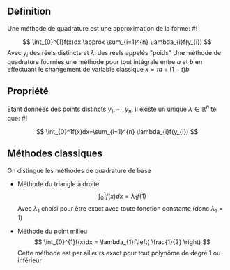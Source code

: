 ## Définition
Une méthode de quadrature est une approximation de la forme: #!

$$
\int_{0}^{1}f(x)dx \approx \sum_{i=1}^{n} \lambda_{i}f(y_{i})
$$
Avec $y_{i}$ des réels distincts et $\lambda_{i}$ des réels appelés "poids"
Une méthode de quadrature fournies une méthode pour tout intégrale entre $a$ et $b$ en effectuant le changement de variable classique $x = ta + (1-t)b$ 

## Propriété
Etant données des points distincts $y_{1}, \cdots, y_{n}$, il existe un unique $\lambda \in \mathbb{R}^n$ tel que: #!

$$
\int_{0}^1f(x)dx=\sum_{i=1}^{n} \lambda_{i}f(y_{i})
$$

## Méthodes classiques
On distingue les méthodes de quadrature de base

- Méthode du triangle à droite $$
\int_{0}^{1}f(x)dx = \lambda_{1}f(1)
$$Avec $\lambda_{1}$ choisi pour être exact avec toute fonction constante (donc $\lambda_{1} = 1$)

- Méthode du point milieu
$$
\int_{0}^{1}f(x)dx = \lambda_{1}f\left( \frac{1}{2} \right)
$$
Cette méthode est par ailleurs exact pour tout polynôme de degré 1 ou inférieur
